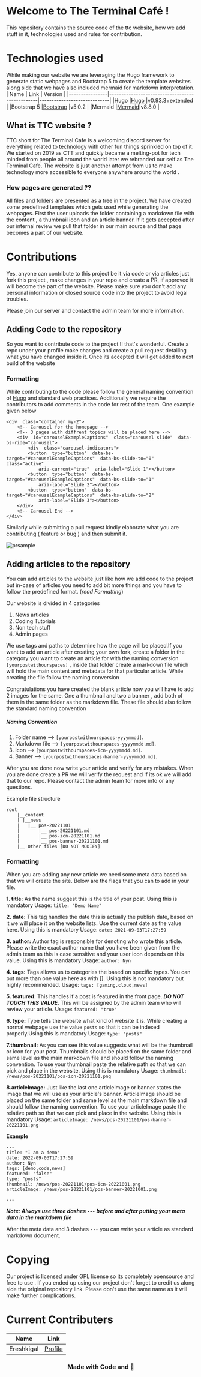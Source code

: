 # Welcome to The Terminal Café !

This repository contains the source code of the ttc website, how we add stuff in it, technologies used and rules for contribution. 

# Technologies used
While making our website we are leveraging the Hugo framework to generate static webpages and Bootstrap 5 to create the template websites along side that we have also included mermaid for markdown interpretation.
|       Name     |           Link                                 |       Version               |
|----------------|------------------------------------------------|-----------------------------|
|Hugo			 |[Hugo](http://gohugo.io/)                       |v0.93.3+extended             |
|Bootstrap 5     |[Bootstrap](https://getbootstrap.com/)          |v5.0.2                       |
|Mermaid         |[Mermaid](https://mermaid-js.github.io/mermaid/)|v8.8.0                       |

 
## What is TTC website ?

TTC short for The Terminal Cafe is a welcoming discord server for everything related to technology with other fun things sprinkled on top of it. We started on 2019 as CTT and quickly became a melting-pot for tech minded from people all around the world later we rebranded our self as The Terminal Cafe. The website is just another attempt from us to make technology more accessible to everyone anywhere around the world .

### How pages are generated ??

All files and folders are presented as a tree in the project. We have created some predefined templates which gets used while generating the webpages. First the user uploads the folder containing a markdown file with the content , a thumbnail icon and an article banner. If it gets accepted after our internal review we pull that folder in our main source and that page becomes a part of our website.

# Contributions 

Yes, anyone can contribute to this project be it via code or via articles just fork this project , make changes in your repo and create a PR, if approved it will become the part of the website. Please make sure you don't add any personal information or closed source code into the project to avoid legal troubles.

Please join our server and contact the admin team for more information.

## Adding Code to the repository 

So you want to contribute code to the project !! that's wonderful. Create a repo under your profile make changes and create a pull request detailing what you have changed inside it. Once its accepted it will get added to next build of the website 

### Formatting
While contributing to the code please follow the general naming convention of [Hugo](https://github.com/spech66/hugo-best-practices) and standard web practices.
Additionally we require the contributors to add  comments in the code for rest of the team. One example given below
```
<div  class="container my-2">
	<!-- Carousel for the homepage -->
	<!-- 3 pages with diffrent topics will be placed here -->
	<div  id="carouselExampleCaptions"  class="carousel slide"  data-bs-ride="carousel">
		<div  class="carousel-indicators">
		<button  type="button"  data-bs-target="#carouselExampleCaptions"  data-bs-slide-to="0"  class="active"
			aria-current="true"  aria-label="Slide 1"></button>
		<button  type="button"  data-bs-target="#carouselExampleCaptions"  data-bs-slide-to="1"
			aria-label="Slide 2"></button>
		<button  type="button"  data-bs-target="#carouselExampleCaptions"  data-bs-slide-to="2"
			aria-label="Slide 3"></button>
	</div>
	<!-- Carousel End -->
</div>
```
Similarly while submitting a pull request kindly elaborate what you are contributing ( feature or bug ) and then submit it. 

![prsample](https://cdn.discordapp.com/attachments/608335535915663370/1034045466851168306/unknown.png "PR Sample")

## Adding articles to the repository 

You can add articles to the website just like how we add code to the project but in-case of articles you need to add bit more things and you have to follow the predefined format. (_read Formatting_)

Our website is divided in  4 categories 
1. News articles
2. Coding Tutorials
3. Non tech stuff 
4. Admin pages

We use tags and paths to determine how the page will be placed.If you want to add an article after creating your own fork, create a folder in the category you want to create an article for with the naming conversion `[yourpostwithourspaces]` , inside that folder create a markdown file which will hold the main content and metadata for that particular article. While creating the file follow the naming conversion

Congratulations you have created the blank article now you will have to add 2 images for the same. One a thumbnail and two a banner , add both of them in the same folder as the markdown file. These file should also follow the standard naming convention 
##### Naming Convention
1. Folder name --> `[yourpostwithourspaces-yyyymmdd]`.
2. Markdown file --> `[yourpostwithourspaces-yyyymmdd.md]`.
3. Icon --> `[yourpostwithourspaces-icn-yyyymmdd.md]`.
4. Banner --> `[yourpostwithourspaces-banner-yyyymmdd.md]`.

After you are done now write your article and verify for any mistakes. When you are done create a PR we will verify the request and if its ok we will add that to our repo. Please contact the admin team for more info or any questions.

Example file structure 
```
root
	|__content
	| |__news
	|	|__ pos-20221101
	|		|__ pos-20221101.md
	|		|__ pos-icn-20221101.md
	|		|__ pos-banner-20221101.md
	|__ Other files [DO NOT MODIFY]		
```
### Formatting
When you are adding any new article we need some meta data based on that we will create the site. Below are the flags that you can to add in your file. 

**1. title:**
As the name suggest this is the title of your post. Using this is mandatory
Usage: `title: "Demo Name"` 

**2. date:**
This tag handles the date this is actually the publish date, based on it we will place it on the website lists. Use the current date as the value here. Using this is mandatory
 Usage: `date: 2021-09-03T17:27:59`
 
**3. author:**
Author tag is responsible for denoting who wrote this article. Please write the exact author name that you have been given from the admin team as this is case sensitive and your user icon depends on this value. Using this is mandatory
  Usage: `author: Nyn`
  
**4. tags:**
 Tags allows us to categories the based on specific types. You can put more than one value here as with [].  Using this is not mandatory but highly recommended. 
  Usage: `tags: [gaming,cloud,news]`
  
**5. featured:**
This handles if a post is featured in the front page. ***DO NOT TOUCH THIS VALUE***. This will be assigned by the admin team who will review your article.
	Usage: `featured: "true"`
	
**6. type:**
Type tells the website what kind of website it is. While creating a normal webpage use the value `posts` so that it can be indexed properly.Using this is mandatory
	Usage: `type: "posts"`
	
**7.thumbnail:**
As you can see this value suggests what will be the thumbnail or icon for your post. Thumbnails should be placed on the same folder and same level as the main markdown file and should follow the naming convention. To use your thumbnail paste the relative path so that we can pick and place in the website. Using this is mandatory
	Usage: `thumbnail: /news/pos-20221101/pos-icn-20221101.png`
	
**8.articleImage:**
 Just like the last one articleImage or banner states the image that we will use as your article's banner. ArticleImage should be placed on the same folder and same level as the main markdown file and should follow the naming convention. To use your articleImage paste the relative path so that we can pick and place in the website. Using this is mandatory
  Usage: ``articleImage: /news/pos-20221101/pos-banner-20221101.png``
  
 **Example**
 ```
 ---
title: "I am a demo"
date: 2022-09-03T17:27:59
author: Nyn
tags: [demo,code,news]
featured: "false"
type: "posts"
thumbnail: /news/pos-20221101/pos-icn-20221001.png
articleImage: /news/pos-20221101/pos-banner-20221001.png

---
```

**_Note: Always use three dashes `---` before and after putting your mata data in the markdown file_**

After the meta data and 3 dashes `---` you can write your article as standard markdown document.
 
# Copying

Our project is licensed under GPL license so its completely opensource and free to use . If you ended up using our project don't forget to credit us along side the original repository link. Please don't use the same name as it will make further complications.

# Current Contributers

|       Name     |           Link                                 |
|----------------|------------------------------------------------|
|Ereshkigal		 |[Profile](https://github.com/Ereshkigal01)      |


<center>
	<h3>
		Made with Code and 💛
	</h3>
</center>

